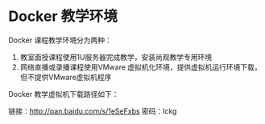 # Docker 教学环境

Docker 课程教学环境分为两种：

1. 教室面授课程使用1U服务器完成教学，安装尚观教学专用环境
2. 网络直播或录播课程使用VMware 虚拟机化环境，提供虚拟机运行环境下载，但不提供VMware虚拟机程序

Docker 教学虚拟机下载路径如下：

链接：http://pan.baidu.com/s/1eSeFxbs 密码：lckg